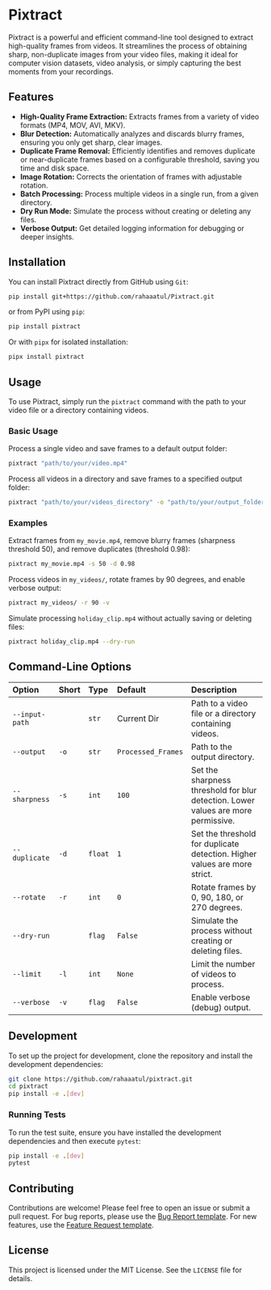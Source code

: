 # Pixtract

Pixtract is a powerful and efficient command-line tool designed to extract high-quality frames from videos. It streamlines the process of obtaining sharp, non-duplicate images from your video files, making it ideal for computer vision datasets, video analysis, or simply capturing the best moments from your recordings.

## Features

- **High-Quality Frame Extraction:** Extracts frames from a variety of video formats (MP4, MOV, AVI, MKV).
- **Blur Detection:** Automatically analyzes and discards blurry frames, ensuring you only get sharp, clear images.
- **Duplicate Frame Removal:** Efficiently identifies and removes duplicate or near-duplicate frames based on a configurable threshold, saving you time and disk space.
- **Image Rotation:** Corrects the orientation of frames with adjustable rotation.
- **Batch Processing:** Process multiple videos in a single run, from a given directory.
- **Dry Run Mode:** Simulate the process without creating or deleting any files.
- **Verbose Output:** Get detailed logging information for debugging or deeper insights.

## Installation

You can install Pixtract directly from GitHub using `Git`:
```bash
pip install git+https://github.com/rahaaatul/Pixtract.git
```
or from PyPI using `pip`:

```bash
pip install pixtract
```
Or with `pipx` for isolated installation:

```bash
pipx install pixtract
```

## Usage

To use Pixtract, simply run the `pixtract` command with the path to your video file or a directory containing videos.

### Basic Usage

Process a single video and save frames to a default output folder:

```bash
pixtract "path/to/your/video.mp4"
```

Process all videos in a directory and save frames to a specified output folder:

```bash
pixtract "path/to/your/videos_directory" -o "path/to/your/output_folder"
```

### Examples

Extract frames from `my_movie.mp4`, remove blurry frames (sharpness threshold 50), and remove duplicates (threshold 0.98):

```bash
pixtract my_movie.mp4 -s 50 -d 0.98
```

Process videos in `my_videos/`, rotate frames by 90 degrees, and enable verbose output:

```bash
pixtract my_videos/ -r 90 -v
```

Simulate processing `holiday_clip.mp4` without actually saving or deleting files:

```bash
pixtract holiday_clip.mp4 --dry-run
```

## Command-Line Options

| Option              | Short | Type    | Default        | Description                                                              |
| :------------------ | :---- | :------ | :------------- | :----------------------------------------------------------------------- |
| `--input-path`      |       | `str`   | Current Dir    | Path to a video file or a directory containing videos.                   |
| `--output`          | `-o`  | `str`   | `Processed_Frames` | Path to the output directory.                                            |
| `--sharpness`       | `-s`  | `int`   | `100`          | Set the sharpness threshold for blur detection. Lower values are more permissive. |
| `--duplicate`       | `-d`  | `float` | `1`         | Set the threshold for duplicate detection. Higher values are more strict. |
| `--rotate`          | `-r`  | `int`   | `0`            | Rotate frames by 0, 90, 180, or 270 degrees.                             |
| `--dry-run`         |       | `flag`  | `False`        | Simulate the process without creating or deleting files.                 |
| `--limit`           | `-l`  | `int`   | `None`         | Limit the number of videos to process.                                   |
| `--verbose`         | `-v`  | `flag`  | `False`        | Enable verbose (debug) output.                                           |

## Development

To set up the project for development, clone the repository and install the development dependencies:

```bash
git clone https://github.com/rahaaatul/pixtract.git
cd pixtract
pip install -e .[dev]
```

### Running Tests

To run the test suite, ensure you have installed the development dependencies and then execute `pytest`:

```bash
pip install -e .[dev]
pytest
```

## Contributing

Contributions are welcome! Please feel free to open an issue or submit a pull request. For bug reports, please use the [Bug Report template](https://github.com/rahaaatul/pixtract/issues/new?assignees=&labels=bug&projects=&template=bug_report.md&title=). For new features, use the [Feature Request template](https://github.com/rahaaatul/pixtract/issues/new?assignees=&labels=enhancement&projects=&template=feature_request.md&title=).

## License

This project is licensed under the MIT License. See the `LICENSE` file for details.
